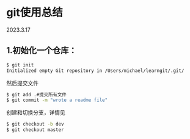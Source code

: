 # **git使用总结**

2023.3.17

## **1.初始化一个仓库**：

```sh
$ git init
Initialized empty Git repository in /Users/michael/learngit/.git/
```

然后提交文件

```sh
$ git add .#提交所有文件
$ git commit -m "wrote a readme file"
```

创建和切换分支，详情见

[分支管理]: (https://www.liaoxuefeng.com/wiki/896043488029600/900003767775424)



```sh
$ git checkout -b dev
$ git checkout master
```

